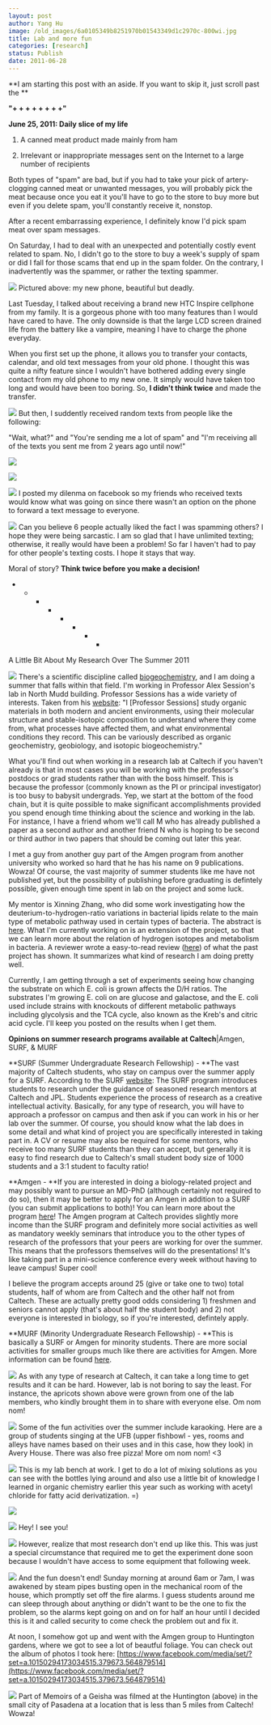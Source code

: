 ```yaml
---
layout: post
author: Yang Hu
image: /old_images/6a0105349b8251970b01543349d1c2970c-800wi.jpg
title: Lab and more fun
categories: [research]
status: Publish
date: 2011-06-28
---
```



**I am starting this post with an aside. If you want to skip it, just scroll past the **

**"+ + + + + + + +"**

**June 25, 2011: Daily slice of my life**

1. A canned meat product made mainly from ham 

2. Irrelevant or inappropriate messages sent on the Internet to a large number of recipients

Both types of "spam" are bad, but if you had to take your pick of artery-clogging canned meat or unwanted messages, you will probably pick the meat because once you eat it you'll have to go to the store to buy more but even if you delete spam, you'll constantly receive it, nonstop.

After a recent embarrassing experience, I definitely know I'd pick spam meat over spam messages.

On Saturday, I had to deal with an unexpected and potentially costly event related to spam. No, I didn't go to the store to buy a week's supply of spam or did I fall for those scams that end up in the spam folder. On the contrary, I inadvertently was the spammer, or rather the texting spammer. 

![](/old_images/6a0105349b8251970b01543349e432970c-800wi.jpg)
Pictured above: my new phone, beautiful but deadly. 

Last Tuesday, I talked about receiving a brand new HTC Inspire cellphone from my family. It is a gorgeous phone with too many features than I would have cared to have. The only downside is that the large LCD screen drained life from the battery like a vampire, meaning I have to charge the phone everyday. 

When you first set up the phone, it allows you to transfer your contacts, calendar, and old text messages from your old phone. I thought this was quite a nifty feature since I wouldn't have bothered adding every single contact from my old phone to my new one. It simply would have taken too long and would have been too boring. So, **I didn't think twice** and made the transfer.


![](/old_images/6a0105349b8251970b01538f7d89ad970b-800wi.jpg)
But then, I suddently received random texts from people like the following:

"Wait, what?" and "You're sending me a lot of spam" and "I'm receiving all of the texts you sent me from 2 years ago until now!"

![](/old_images/6a0105349b8251970b01538f7d9e9d970b-800wi.jpg)


![](/old_images/caltech_as_it_happens/6a0105349b8251970b014e8970fd09970d.png)


![](/old_images/6a0105349b8251970b01538f7db04f970b-800wi.jpg)
I posted my dilenma on facebook so my friends who received texts would know what was going on since there wasn't an option on the phone to forward a text message to everyone.


![](/old_images/6a0105349b8251970b014e897118bc970d-800wi.jpg)
Can you believe 6 people actually liked the fact I was spamming others? I hope they were being sarcastic. I am so glad that I have unlimited texting; otherwise, it really would have been a problem! So far I haven't had to pay for other people's texting costs. I hope it stays that way.

Moral of story? **Think twice before you make a decision!**

+ + + + + + + +

A Little Bit About My Research Over The Summer 2011

![](/old_images/6a0105349b8251970b014e8971327e970d.jpg)
There's a scientific discipline called [biogeochemistry](https://en.wikipedia.org/wiki/Biogeochemistry), and I am doing a summer that falls within that field. I'm working in Professor Alex Session's lab in North Mudd building. Professor Sessions has a wide variety of interests. Taken from his [website](https://www.gps.caltech.edu/als/): "I [Professor Sessions] study organic materials in both modern and ancient environments, using  their molecular structure and stable-isotopic composition to understand  where they come from, what processes have affected them, and what  environmental conditions they record. This can be variously described as  organic geochemistry, geobiology, and isotopic biogeochemistry."

What you'll find out when working in a research lab at Caltech if you haven't already is that in most cases you will be working with the professor's postdocs or grad students rather than with the boss himself. This is because the professor (commonly known as the PI or principal investigator) is too busy to babysit undergrads. Yep, we start at the bottom of the food chain, but it is quite possible to make significant accomplishments provided you spend enough time thinking about the science and working in the lab. For instance, I have a friend whom we'll call M who has already published a paper as a second author and another friend N who is hoping to be second or third author in two papers that should be coming out later this year.

I met a guy from another guy part of the Amgen program from another university who worked so hard that he has his name on 9 publications. Wowza! Of course, the vast majority of summer students like me have not published yet, but the possibility of publishing before graduating is defintely possible, given enough time spent in lab on the project and some luck.

My mentor is Xinning Zhang, who did some work investigating how the deuterium-to-hydrogen-ratio variations in bacterial lipids relate to the main type of metabolic pathway used in certain types of bacteria. The abstract is [here](https://www.pnas.org/content/106/31/12580.abstract). What I'm currently working on is an extension of the project, so that we can learn more about the relation of hydrogen isotopes and metabolism in bacteria. A reviewer wrote a easy-to-read review ([here](https://www.pnas.org/content/106/31/12565.full)) of what the past project has shown. It summarizes what kind of research I am doing pretty well.

Currently, I am getting through a set of experiments seeing how changing the substrate on which E. coli is grown affects the D/H ratios. The substrates I'm growing E. coli on are glucose and galactose, and the E. coli used include strains with knockouts of different metabolic pathways including glycolysis and the TCA cycle, also known as the Kreb's and citric acid cycle. I'll keep you posted on the results when I get them.

**Opinions on summer research programs available at Caltech**|Amgen, SURF, &amp; MURF

**SURF (Summer Undergraduate Research Fellowship) - **The vast majority of Caltech students, who stay on campus over the summer apply for a SURF. According to the SURF [website](https://www.surf.caltech.edu/index.html): The SURF program   introduces students to research under the guidance of seasoned research mentors   at Caltech and JPL. Students experience the process of research as a creative   intellectual activity. Basically, for any type of research, you will have to approach a professor on campus and then ask if you can work in his or her lab over the summer. Of course, you should know what the lab does in some detail and what kind of project you are specifically interested in taking part in. A CV or resume may also be required for some mentors, who receive too many SURF students than they can accept, but generally it is easy to find research due to Caltech's small student body size of 1000 students and a 3:1 student to faculty ratio!

**Amgen - **If you are interested in doing a biology-related project and may possibly want to pursue an MD-PhD (although certainly not required to do so), then it may be better to apply for an Amgen in addition to a SURF (you can submit applications to both)! You can learn more about the program [here](https://www.amgenscholars.caltech.edu/)! The Amgen program at Caltech provides slightly more income than the SURF program and definitely more social activities as well as mandatory weekly seminars that introduce you to the other types of research of the professors that your peers are working for over the summer. This means that the professors themselves will do the presentations! It's like taking part in a mini-science conference every week without having to leave campus! Super cool!

I believe the program accepts around 25 (give or take one to two) total students, half of whom are from Caltech and the other half not from Caltech. These are actually pretty good odds considering 1) freshmen and seniors cannot apply (that's about half the student body) and 2) not everyone is interested in biology, so if you're interested, defintely apply.

**MURF (Minority Undergraduate Research Fellowship) - **This is basically a SURF or Amgen for minority students. There are more social activities for smaller groups much like there are activities for Amgen. More information can be found [here](https://www.murf.caltech.edu/).


![](/old_images/6a0105349b8251970b0154335156e6970c-800wi.jpg)
As with any type of research at Caltech, it can take a long time to get results and it can be hard. However, lab is not boring to say the least. For instance, the apricots shown above were grown from one of the lab members, who kindly brought them in to share with everyone else. Om nom nom!

![](/old_images/6a0105349b8251970b01538f7e115b970b-800wi.jpg)
Some of the fun activities over the summer include karaoking. Here are a group of students singing at the UFB (upper fishbowl - yes, rooms and alleys have names based on their uses and in this case, how they look) in Avery House. There was also free pizza! More om nom nom! &lt;3

![](/old_images/6a0105349b8251970b014e89717245970d-800wi.jpg)
This is my lab bench at work. I get to do a lot of mixing solutions as you can see with the bottles lying around and also use a little bit of knowledge I learned in organic chemistry earlier this year such as working with acetyl chloride for fatty acid derivatization. =)

![](/old_images/6a0105349b8251970b01538f7e16ba970b-800wi.jpg)


![](/old_images/6a0105349b8251970b01538f7e1bec970b-800wi.jpg)
Hey! I see you!

![](/old_images/6a0105349b8251970b01538f7e1dda970b-800wi.jpg)
However, realize that most research don't end up like this. This was just a special circumstance that required me to get the experiment done soon because I wouldn't have access to some equipment that following week.


![](/old_images/6a0105349b8251970b015433517c8e970c-800wi.jpg)
And the fun doesn't end! Sunday morning at around 6am or 7am, I was awakened by steam pipes busting open in the mechanical room of the house, which promptly set off the fire alarms. I guess students around me can sleep through about anything or didn't want to be the one to fix the problem, so the alarms kept going on and on for half an hour until I decided this is it and called security to come check the problem out and fix it.

At noon, I somehow got up and went with the Amgen group to Huntington gardens, where we got to see a lot of beautful foliage. You can check out the album of photos I took here: [https://www.facebook.com/media/set/?set=a.10150294173034515.379673.564879514](https://www.facebook.com/media/set/?set=a.10150294173034515.379673.564879514)

![](/old_images/6a0105349b8251970b014e8971a86d970d-800wi.jpg)
Part of Memoirs of a Geisha was filmed at the Huntington (above) in the small city of Pasadena at a location that is less than 5 miles from Caltech! Wowza!

